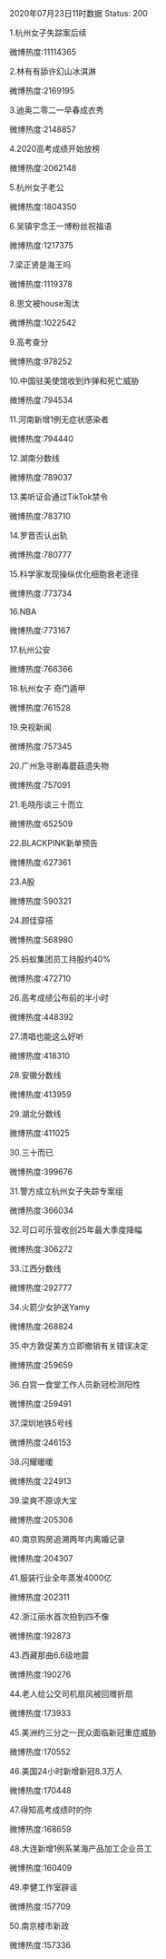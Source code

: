 2020年07月23日11时数据
Status: 200

1.杭州女子失踪案后续

微博热度:11114365

2.林有有舔许幻山冰淇淋

微博热度:2169195

3.迪奥二零二一早春成衣秀

微博热度:2148857

4.2020高考成绩开始放榜

微博热度:2062148

5.杭州女子老公

微博热度:1804350

6.吴镇宇念王一博粉丝祝福语

微博热度:1217375

7.梁正贤是海王吗

微博热度:1119378

8.思文被house淘汰

微博热度:1022542

9.高考查分

微博热度:978252

10.中国驻美使馆收到炸弹和死亡威胁

微博热度:794534

11.河南新增1例无症状感染者

微博热度:794440

12.湖南分数线

微博热度:789037

13.美听证会通过TikTok禁令

微博热度:783710

14.罗晋否认出轨

微博热度:780777

15.科学家发现操纵优化细胞衰老途径

微博热度:773734

16.NBA

微博热度:773167

17.杭州公安

微博热度:766366

18.杭州女子 奇门遁甲

微博热度:761528

19.央视新闻

微博热度:757345

20.广州急寻剧毒蘑菇遗失物

微博热度:757091

21.毛晓彤谈三十而立

微博热度:652509

22.BLACKPINK新单预告

微博热度:627361

23.A股

微博热度:590321

24.顾佳穿搭

微博热度:568980

25.蚂蚁集团员工持股约40%

微博热度:472710

26.高考成绩公布前的半小时

微博热度:448392

27.清唱也能这么好听

微博热度:418310

28.安徽分数线

微博热度:413959

29.湖北分数线

微博热度:411025

30.三十而已

微博热度:399676

31.警方成立杭州女子失踪专案组

微博热度:366034

32.可口可乐营收创25年最大季度降幅

微博热度:306272

33.江西分数线

微博热度:292777

34.火箭少女护送Yamy

微博热度:268824

35.中方敦促美方立即撤销有关错误决定

微博热度:259659

36.白宫一食堂工作人员新冠检测阳性

微博热度:259491

37.深圳地铁5号线

微博热度:246153

38.闪耀暖暖

微博热度:224913

39.梁爽不原谅大宝

微博热度:205308

40.南京购房追溯两年内离婚记录

微博热度:204307

41.服装行业全年蒸发4000亿

微博热度:202311

42.浙江丽水首次拍到四不像

微博热度:192873

43.西藏那曲6.6级地震

微博热度:190276

44.老人给公交司机扇风被回赠折扇

微博热度:173933

45.美洲约三分之一民众面临新冠重症威胁

微博热度:170552

46.美国24小时新增新冠8.3万人

微博热度:170448

47.得知高考成绩时的你

微博热度:168659

48.大连新增1例系某海产品加工企业员工

微博热度:160409

49.李健工作室辟谣

微博热度:157709

50.南京楼市新政

微博热度:157336


